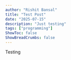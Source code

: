 ```yaml
---
author: "Rishit Bansal"
title: "Test Post"
date: "2025-07-15"
description: "Just testing"
tags: ["programming"]
ShowToc: false
ShowBreadCrumbs: false
---
```


Testing
